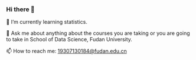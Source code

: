 ### Hi there 👋
🌱 I’m currently learning statistics. 

💬 Ask me about anything about the courses you are taking or you are going to take in School of Data Science, Fudan University.

📫 How to reach me: 19307130184@fudan.edu.cn 
<!--
**Name-less-King/Name-less-King** is a ✨ _special_ ✨ repository because its `README.md` (this file) appears on your GitHub profile.

Here are some ideas to get you started:

- 🔭 I’m currently working on 
- 🌱 I’m currently learning statistics.
- 💬 Ask me anything about the courses you are taking or you are going to take in School of Data Science, Fudan University.
- 📫 How to reach me: 'my_student_id'@fudan.edu.cn so long as you know it.

